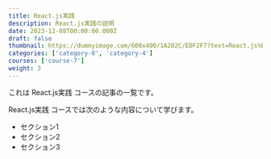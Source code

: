 ```yaml
---
title: React.js実践
description: React.js実践の説明
date: 2023-12-08T00:00:00.000Z
draft: false
thumbnail: https://dummyimage.com/600x400/1A202C/EDF2F7?text=React.js%E5%AE%9F%E8%B7%B5
categories: ['category-0', 'category-4']
courses: ['course-7']
weight: 3
---
```


これは React.js実践 コースの記事の一覧です。

  React.js実践 コースでは次のような内容について学びます。

  - セクション1
  - セクション2
  - セクション3